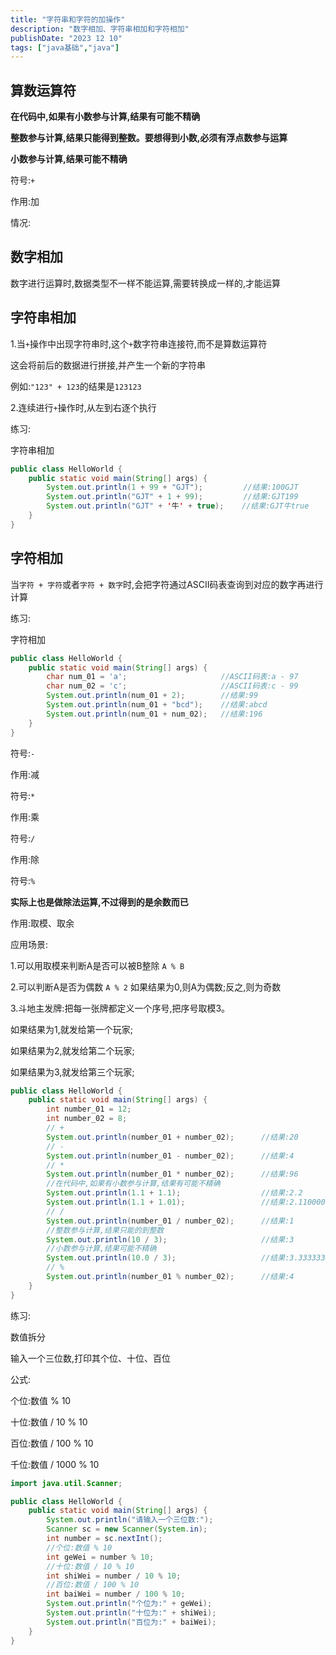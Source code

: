 ```yaml
---
title: "字符串和字符的加操作"
description: "数字相加、字符串相加和字符相加"
publishDate: "2023 12 10"
tags: ["java基础","java"]
---
```


## 算数运算符

**在代码中,如果有小数参与计算,结果有可能不精确**

**整数参与计算,结果只能得到整数。要想得到小数,必须有浮点数参与运算**

**小数参与计算,结果可能不精确**

符号:`+`

作用:加

情况:

## 数字相加

数字进行运算时,数据类型不一样不能运算,需要转换成一样的,才能运算 
  
## 字符串相加

1.当`+`操作中出现字符串时,这个`+`数字符串连接符,而不是算数运算符

这会将前后的数据进行拼接,并产生一个新的字符串

例如:`"123" + 123`的结果是`123123`
  
2.连续进行`+`操作时,从左到右逐个执行

练习:

字符串相加

```java
public class HelloWorld {
    public static void main(String[] args) {
        System.out.println(1 + 99 + "GJT");         //结果:100GJT
        System.out.println("GJT" + 1 + 99);         //结果:GJT199
        System.out.println("GJT" + '牛' + true);    //结果:GJT牛true
    }
}
```

## 字符相加
当`字符 + 字符`或者`字符 + 数字`时,会把字符通过ASCII码表查询到对应的数字再进行计算

练习:

字符相加

```java
public class HelloWorld {
    public static void main(String[] args) {
        char num_01 = 'a';                     //ASCII码表:a - 97
        char num_02 = 'c';                     //ASCII码表:c - 99
        System.out.println(num_01 + 2);        //结果:99
        System.out.println(num_01 + "bcd");    //结果:abcd
        System.out.println(num_01 + num_02);   //结果:196
    }
}
```

符号:`-`

作用:减

符号:`*`

作用:乘

符号:`/`

作用:除

符号:`%`

**实际上也是做除法运算,不过得到的是余数而已**

作用:取模、取余

应用场景:

1.可以用取模来判断A是否可以被B整除 `A % B`

2.可以判断A是否为偶数 `A % 2` 如果结果为0,则A为偶数;反之,则为奇数

3.斗地主发牌:把每一张牌都定义一个序号,把序号取模3。

如果结果为1,就发给第一个玩家;

如果结果为2,就发给第二个玩家;

如果结果为3,就发给第三个玩家;

```java
public class HelloWorld {
    public static void main(String[] args) {
        int number_01 = 12;
        int number_02 = 8;
        // +
        System.out.println(number_01 + number_02);      //结果:20
        // -
        System.out.println(number_01 - number_02);      //结果:4
        // *
        System.out.println(number_01 * number_02);      //结果:96
        //在代码中,如果有小数参与计算,结果有可能不精确
        System.out.println(1.1 + 1.1);                  //结果:2.2
        System.out.println(1.1 + 1.01);                 //结果:2.1100000000000003
        // /
        System.out.println(number_01 / number_02);      //结果:1
        //整数参与计算,结果只能的到整数
        System.out.println(10 / 3);                     //结果:3
        //小数参与计算,结果可能不精确
        System.out.println(10.0 / 3);                   //结果:3.3333333333333335
        // %
        System.out.println(number_01 % number_02);      //结果:4
    }
}
```

练习:

数值拆分

输入一个三位数,打印其个位、十位、百位

公式:

个位:数值 % 10

十位:数值 / 10 % 10

百位:数值 / 100 % 10 

千位:数值 / 1000 % 10 

```java
import java.util.Scanner;

public class HelloWorld {
    public static void main(String[] args) {
        System.out.println("请输入一个三位数:");
        Scanner sc = new Scanner(System.in);
        int number = sc.nextInt();
        //个位:数值 % 10
        int geWei = number % 10;
        //十位:数值 / 10 % 10
        int shiWei = number / 10 % 10;
        //百位:数值 / 100 % 10 
        int baiWei = number / 100 % 10;
        System.out.println("个位为:" + geWei);
        System.out.println("十位为:" + shiWei);
        System.out.println("百位为:" + baiWei);
    }
}
```